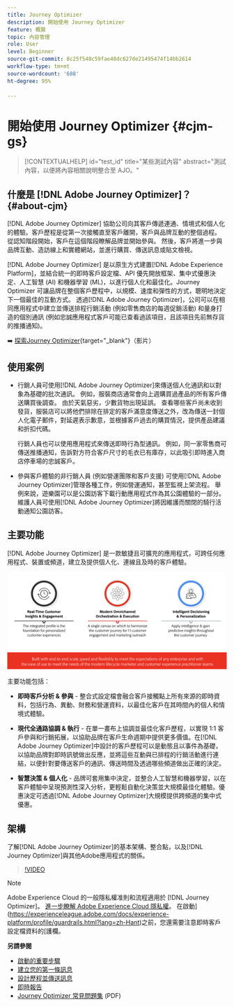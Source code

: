```yaml
---
title: Journey Optimizer
description: 開始使用 Journey Optimizer
feature: 概覽
topic: 內容管理
role: User
level: Beginner
source-git-commit: 8c25f548c59fae48dc627de21495474f14bb2614
workflow-type: tm+mt
source-wordcount: '688'
ht-degree: 95%

---
```


# 開始使用 Journey Optimizer {#cjm-gs}

>[!CONTEXTUALHELP]
>id="test_id"
>title="某些測試內容"
>abstract="測試內容，以便將內容相關說明整合至 AJO。"

## 什麼是 [!DNL Adobe Journey Optimizer]？{#about-cjm}

[!DNL Adobe Journey Optimizer] 協助公司向其客戶傳遞連通、情境式和個人化的體驗。客戶歷程是從第一次接觸直至客戶離開，客戶與品牌互動的整個過程。 從認知階段開始，客戶在這個階段瞭解品牌並開始參與。 然後，客戶將進一步與品牌互動、造訪線上和實體網站，並進行購買、傳送訊息或貼文檢視。

[!DNL Adobe Journey Optimizer] 是以原生方式建置[!DNL Adobe Experience Platform]，並結合統一的即時客戶設定檔、API 優先開放框架、集中式優惠決定、人工智慧 (AI) 和機器學習 (ML)，以進行個人化和最佳化。Journey Optimizer 可讓品牌在整個客戶歷程中，以規模、速度和彈性的方式，聰明地決定下一個最佳的互動方式。 透過[!DNL Adobe Journey Optimizer]，公司可以在相同應用程式中建立並傳送排程行銷活動 (例如零售商店的每週促銷活動) 和量身打造的個別通訊 (例如忠誠應用程式客戶可能已查看過該項目，且該項目先前無存貨的推播通知)。

➡️ [探索Journey Optimizer](https://experienceleague.adobe.com/docs/journey-optimizer-learn/tutorials/introduction-to-journey-optimizer/introduction.html){target=&quot;_blank&quot;}（影片）


## 使用案例

* 行銷人員可使用[!DNL Adobe Journey Optimizer]來傳送個人化通訊和以對象為基礎的批次通訊。 例如，服裝商店通常會向上週購買過產品的所有客戶傳送購買後調查。 由於天氣惡劣，少數貨物出現延誤。 查看哪些客戶尚未收到發貨，服裝店可以將他們排除在排定的客戶滿意度傳送之外，改為傳送一封個人化電子郵件，對延遲表示歉意，並根據客戶過去的購買情況，提供產品建議和折扣代碼。

   行銷人員也可以使用應用程式來傳送即時行為型通訊。 例如，同一家零售商可傳送推播通知，告訴對方符合客戶尺寸的毛衣已有庫存，以此吸引即時進入商店停車場的忠誠客戶。

* 參與客戶體驗的非行銷人員 (例如營運團隊和客戶支援) 可使用[!DNL Adobe Journey Optimizer]管理各種工作，例如營運通知，甚至監視上架流程。 舉例來說，遊樂園可以是公園訪客下載行動應用程式作為其公園體驗的一部分。 維護人員可使用[!DNL Adobe Journey Optimizer]將因維護而關閉的騎行活動通知公園訪客。

## 主要功能

[!DNL Adobe Journey Optimizer] 是一款敏捷且可擴充的應用程式，可跨任何應用程式、裝置或頻道，建立及提供個人化、連線且及時的客戶體驗。

![](assets/ajo-capabilities.png)

主要功能包括：

* **即時客戶分析 &amp; 參與** - 整合式設定檔會融合客戶接觸點上所有來源的即時資料，包括行為、異動、財務和營運資料，以最佳化客戶在其時間內的個人和情境式體驗。

* **現代全通路協調 &amp; 執行** - 在單一畫布上協調並最佳化客戶歷程，以實現 1:1 客戶參與和行銷拓展，以協助品牌在客戶生命週期中提供更多價值。在[!DNL Adobe Journey Optimizer]中設計的客戶歷程可以是動態且以事件為基礎，以協助品牌對即時訊號做出反應，並將這些互動與已排程的行銷活動進行連結，以便針對要傳送客戶的通訊、傳送時間及透過哪些頻道做出正確的決定。

* **智慧決策 &amp; 個人化** - 品牌可套用集中決定，並整合人工智慧和機器學習，以在客戶體驗中呈現預測性深入分析，更輕鬆自動化決策並大規模最佳化體驗。優惠決定可透過[!DNL Adobe Journey Optimizer]大規模提供跨頻道的集中式優惠。

## 架構

了解[!DNL Adobe Journey Optimizer]的基本架構、整合點，以及[!DNL Journey Optimizer]與其他Adobe應用程式的關係。

>[!VIDEO](https://video.tv.adobe.com/v/334205?quality=12)


>[!NOTE]
>
> Adobe Experience Cloud 的一般隱私權准則和流程適用於 [!DNL Journey Optimizer]。 [進一步瞭解 Adobe Experience Cloud 隱私權](https://www.adobe.com/tw/privacy/experience-cloud.html)。
> 在啟動](https://experienceleague.adobe.com/docs/experience-platform/profile/guardrails.html?lang=zh-Hant)之前，您還需要注意即時客戶設定檔資料的[護欄。


**另請參閱**

* [啟動的重要步驟](quick-start.md)
* [建立您的第一條訊息](get-started-content.md)
* [設計歷程並傳送訊息](building-journeys/journey-gs.md)
* [即時報告](reports/live-report.md)
* [Journey Optimizer 常見問題集](assets/do-not-localize/AJO-FAQ.pdf) (PDF)
